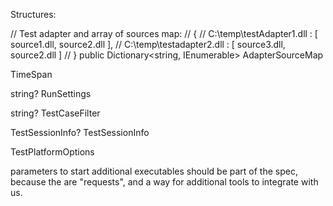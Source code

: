 Structures: 

  // Test adapter and array of sources map:
    // { 
    //   C:\temp\testAdapter1.dll : [ source1.dll, source2.dll ], 
    //   C:\temp\testadapter2.dll : [ source3.dll, source2.dll ]
    // }
    public Dictionary<string, IEnumerable<string>> AdapterSourceMap 




TimeSpan

string? RunSettings 


string? TestCaseFilter 

TestSessionInfo? TestSessionInfo 

TestPlatformOptions



parameters to start additional executables should be part of the spec, because the are "requests", and a way for additional tools to integrate with us.
